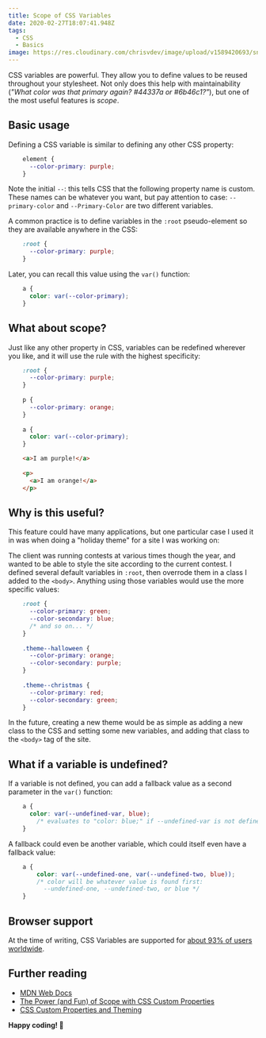 ```yaml
---
title: Scope of CSS Variables
date: 2020-02-27T18:07:41.948Z
tags:
  - CSS
  - Basics
image: https://res.cloudinary.com/chrisvdev/image/upload/v1589420693/snippets/snippet_css-variable-scope_khicyl.png
---
```

CSS variables are powerful. They allow you to define values to be reused throughout your stylesheet. Not only does this help with maintainability (*"What color was that primary again? #44337a or #6b46c1?"*), but one of the most useful features is *scope*.

## Basic usage

Defining a CSS variable is similar to defining any other CSS property:

```css
    element {
      --color-primary: purple;
    }
```

Note the initial `--`: this tells CSS that the following property name is custom. These names can be whatever you want, but pay attention to case: `--primary-color` and `--Primary-Color` are two different variables.

A common practice is to define variables in the `:root` pseudo-element so they are available anywhere in the CSS:

```css
    :root {
      --color-primary: purple;
    }
```

Later, you can recall this value using the `var()` function:

```css
    a {
      color: var(--color-primary);
    }
```

## What about scope?

Just like any other property in CSS, variables can be redefined wherever you like, and it will use the rule with the highest specificity:

```css
    :root {
      --color-primary: purple;
    }
    
    p {
      --color-primary: orange;
    }
    
    a {
      color: var(--color-primary);
    }
```

```html
    <a>I am purple!</a>
    
    <p>
      <a>I am orange!</a>
    </p>
```

## Why is this useful?

This feature could have many applications, but one particular case I used it in was when doing a "holiday theme" for a site I was working on:

The client was running contests at various times though the year, and wanted to be able to style the site according to the current contest. I defined several default variables in `:root`, then overrode them in a class I added to the `<body>`. Anything using those variables would use the more specific values:

```css
    :root {
      --color-primary: green;
      --color-secondary: blue;
      /* and so on... */
    }
    
    .theme--halloween {
      --color-primary: orange;
      --color-secondary: purple;
    }
    
    .theme--christmas {
      --color-primary: red;
      --color-secondary: green;
    }
```

In the future, creating a new theme would be as simple as adding a new class to the CSS and setting some new variables, and adding that class to the `<body>` tag of the site.

## What if a variable is undefined?

If a variable is not defined, you can add a fallback value as a second parameter in the `var()` function:

```css
    a {
      color: var(--undefined-var, blue);
    	/* evaluates to "color: blue;" if --undefined-var is not defined */
    }
```

A fallback could even be another variable, which could itself even have a fallback value:

```css
    a {
    	color: var(--undefined-one, var(--undefined-two, blue));
    	/* color will be whatever value is found first: 
    	  --undefined-one, --undefined-two, or blue */
    }
```

## Browser support

At the time of writing, CSS Variables are supported for [about 93% of users worldwide](https://caniuse.com/#feat=css-variables).

## Further reading

- [MDN Web Docs](https://developer.mozilla.org/en-US/docs/Web/CSS/Using_CSS_custom_properties)
- [The Power (and Fun) of Scope with CSS Custom Properties](https://css-tricks.com/the-power-and-fun-of-scope-with-css-custom-properties/)
- [CSS Custom Properties and Theming](https://css-tricks.com/css-custom-properties-theming/)

**Happy coding! 🎉**

